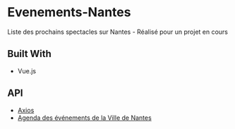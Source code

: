 # Evenements-Nantes

Liste des prochains spectacles sur Nantes - Réalisé pour un projet en cours

## Built With

* Vue.js

## API

* [Axios](https://github.com/axios/axios)
* [Agenda des événements de la Ville de Nantes](https://data.nantesmetropole.fr/explore/dataset/244400404_agenda-evenements-nantes-nantes-metropole/table/)